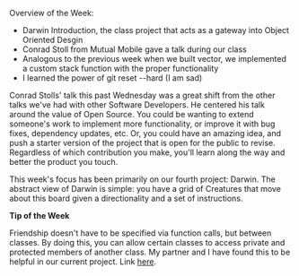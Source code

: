 Overview of the Week:     
        <ul>
          <li>Darwin Introduction, the class project that acts as a gateway into Object Oriented Desgin</li>
          <li>Conrad Stoll from Mutual Mobile gave a talk during our class</li>
          <li>Analogous to the previous week when we built vector, we implemented a custom stack function with the proper functionality</li>
          <li>I learned the power of git reset --hard (I am sad)</li>
        </ul>

Conrad Stolls' talk this past Wednesday was a great shift from the other talks we've had with other Software Developers. He centered his talk around the value of Open Source. You could be wanting to extend someone's work to implement more functionality, or improve it with bug fixes, dependency updates, etc. Or, you could have an amazing idea, and push a starter version of the project that is open for the public to revise. Regardless of which contribution you make, you'll learn along the way and better the product you touch.  

This week's focus has been primarily on our fourth project: Darwin. The abstract view of Darwin is simple: you have a grid of Creatures that move about this board given a directionality and a set of instructions. 

**Tip of the Week**

Friendship doesn't have to be specified via function calls, but between classes. By doing this, you can allow certain classes to access private and protected members of another class. My partner and I have found this to be helpful in our current project. Link [here](http://www.cplusplus.com/doc/tutorial/inheritance/).

